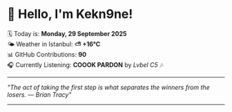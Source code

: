 # 👋 Hello, I'm Kekn9ne!

🗓️ Today is: **Monday, 29 September 2025**  
🌤️ Weather in Istanbul: **⛅️  +16°C**  
📊 GitHub Contributions: **90**  
🎧 Currently Listening: **COOOK PARDON** by *Lvbel C5* 🎶

---

_"The act of taking the first step is what separates the winners from the losers. — *Brian Tracy*"_

---
